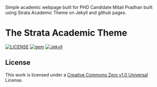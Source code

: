 Simple academic webpage built for PHD Candidate Mitali Pradhan built using Strata Academic Theme on Jekyll and github pages.

# The Strata Academic Theme

[![LICENSE](https://img.shields.io/github/license/yaoyao-liu/minimal-academic)](https://github.com/yaoyao-liu/strata-academic/blob/master/LICENSE)
[![gem](https://img.shields.io/gem/v/strata-academic)](https://rubygems.org/gems/strata-academic)
[![Jekyll](https://img.shields.io/badge/jekyll-%3E%3D%203.5-orange.svg)](https://jekyllrb.com/)


## License

This work is licensed under a [Creative Commons Zero v1.0 Universal](https://github.com/yaoyao-liu/strata-academic/blob/master/LICENSE) License.


